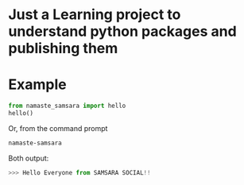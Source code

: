 # Just a Learning project to understand python packages and publishing them

# Example

```python
from namaste_samsara import hello
hello()
```

Or, from the command prompt

```bash
namaste-samsara
```

Both output:

```python
>>> Hello Everyone from SAMSARA SOCIAL!!
```

